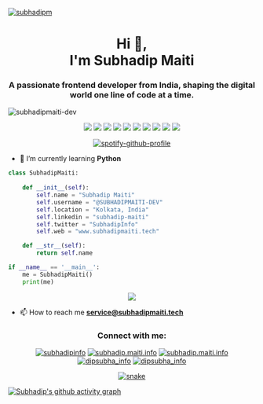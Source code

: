 [![subhadipm](https://github.com/SUBHADIPMAITI-DEV/SUBHADIPMAITI-DEV/assets/78700974/9ab99b5a-6165-4a01-9553-f0e605d2f313)](https://github.com/SUBHADIPMAITI-DEV)
          
<h1 align="center">Hi 👋, <br>I'm Subhadip Maiti</h1>
<h3 align="center">A passionate frontend developer from India, shaping the digital world one line of code at a time.</h3>
<!-- <img align="right" alt="coding" width="400" src="" -->
<p align="left"> <img src="https://komarev.com/ghpvc/?username=subhadipmaiti-dev&label=Profile%20views&color=0e75b6&style=flat" alt="subhadipmaiti-dev" /> </p>

<p>
    <div align="center">
      <img src="https://img.shields.io/badge/-HTML-c58545?style=for-the-badge&logo=html5&logoColor=c58545&labelColor=282828">
      <img src="https://img.shields.io/badge/-CSS-d1a01f?style=for-the-badge&logo=css3&logoColor=d1a01f&labelColor=282828">
      <img src="https://img.shields.io/badge/JavaScript-F7DF1E?style=for-the-badge&logo=javascript&logoColor=F7DF1E&labelColor=323330">
        <img src="https://img.shields.io/badge/-Python-98b982?style=for-the-badge&logo=python&logoColor=f4cf4d&labelColor=282828">
        <img src="https://img.shields.io/badge/Java-98b982?style=for-the-badge&logo=openjdk&logoColor=98b982&labelColor=282828">
        <img src="https://img.shields.io/badge/MySQL-005C84?style=for-the-badge&logo=mysql&logoColor=005C84&labelColor=282828">
        <img src="https://img.shields.io/badge/Django-092E20?style=for-the-badge&logo=django&logoColor=98b982&labelColor=282828">
        <img src="https://img.shields.io/badge/Microsoft_Azure-0089D6?style=for-the-badge&logo=microsoft-azure&logoColor=0089D6&labelColor=282828">
        <img src="https://img.shields.io/badge/GitHub-98b982?style=for-the-badge&logo=gitHub&logoColor=white&labelColor=282828">
        <img src="https://img.shields.io/badge/Amazon_AWS-98b982?style=for-the-badge&logo=amazon-aws&logoColor=ff9c08&labelColor=282828">
    </div>
    </p>
    
<div align="center">
  <a href="https://github.com/SUBHADIPMAITI-DEV">
    <img src="https://spotify-github-profile.vercel.app/api/view?uid=31xohh7d2iohjm6lsskana77js6y&cover_image=true&theme=novatorem&show_offline=false&background_color=121212&interchange=false&bar_color=53b14f&bar_color_cover=false" alt="spotify-github-profile">
  </a>
</div>

- 🌱 I’m currently learning **Python**

```python
class SubhadipMaiti:
    
    def __init__(self):
        self.name = "Subhadip Maiti"
        self.username = "@SUBHADIPMAITI-DEV"
        self.location = "Kolkata, India"
        self.linkedin = "subhadip-maiti"
        self.twitter = "SubhadipInfo"
        self.web = "www.subhadipmaiti.tech"

    def __str__(self):
        return self.name

if __name__ == '__main__':
    me = SubhadipMaiti()
    print(me)

```
<div align="center">
    <a href="https://fb.com/subhadip.maiti.info">
      <img src="![Alt text](https://spotify-recently-played-readme.vercel.app/api?user=31bonk64fduskoyimg73w7zk3gve&unique={true|1|on|yes})">
    </a>
  </div>

- 📫 How to reach me **service@subhadipmaiti.tech**


<h3 align="center">Connect with me:</h3>
<p align="center">
<a href="https://twitter.com/subhadipinfo" target="blank"><img src="https://img.shields.io/badge/Twitter-1DA1F2?style=for-the-badge&logo=twitter&logoColor=white&labelColor=282828" alt="subhadipinfo"/></a>
<a href="https://www.linkedin.com/in/subhadip-maiti/" target="blank"><img src="https://img.shields.io/badge/LinkedIn-0077B5?style=for-the-badge&logo=linkedin&logoColor=white&labelColor=282828" alt="subhadip.maiti.info"/></a>
<a href="https://fb.com/subhadip.maiti.info" target="blank"><img src="https://img.shields.io/badge/Facebook-1877F2?style=for-the-badge&logo=facebook&logoColor=white&labelColor=282828" alt="subhadip.maiti.info" /></a>
<a href="https://www.hackerrank.com/dipsubha_info" target="blank"><img src="https://img.shields.io/badge/-Hackerrank-2EC866?style=for-the-badge&logo=HackerRank&logoColor=white&labelColor=282828" alt="dipsubha_info"/></a>
<a href="https://leetcode.com/u/SubhadipMaiti/" target="blank"><img src="https://img.shields.io/badge/-LeetCode-FFA116?style=for-the-badge&logo=LeetCode&logoColor=white&labelColor=282828" alt="dipsubha_info"/></a>
</p>

<div align="center">
    <a href="http://www.subhadipmaiti.tech">
    <img  src="https://raw.githubusercontent.com/Sutil/Sutil/2b2fad3bf54522bb30c8c170591fc68ff51b69e6/github-contribution-grid-snake2.svg"
         alt="snake" /></a>
  </div>

[![Subhadip's github activity graph](https://github-readme-activity-graph.vercel.app/graph?username=SUBHADIPMAITI-DEV&theme=github-compact)](https://github.com/SUBHADIPMAITI-DEV)
